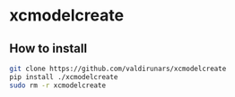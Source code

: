 # xcmodelcreate

## How to install
```bash
git clone https://github.com/valdirunars/xcmodelcreate
pip install ./xcmodelcreate
sudo rm -r xcmodelcreate
```
